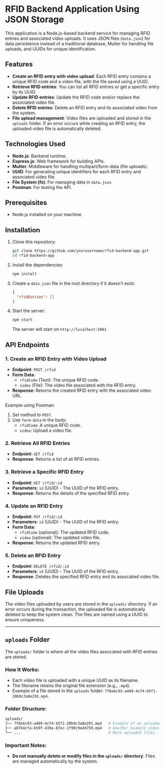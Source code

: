 
# RFID Backend Application Using JSON Storage

This application is a Node.js-based backend service for managing RFID entries and associated video uploads. It uses JSON files (`data.json`) for data persistence instead of a traditional database, Multer for handling file uploads, and UUIDs for unique identification.

## Features

- **Create an RFID entry with video upload**: Each RFID entry contains a unique RFID code and a video file, with the file saved using a UUID.
- **Retrieve RFID entries**: You can list all RFID entries or get a specific entry by its UUID.
- **Update RFID entries**: Update the RFID code and/or replace the associated video file.
- **Delete RFID entries**: Delete an RFID entry and its associated video from the system.
- **File upload management**: Video files are uploaded and stored in the `uploads` folder. If an error occurs while creating an RFID entry, the uploaded video file is automatically deleted.

## Technologies Used

- **Node.js**: Backend runtime.
- **Express.js**: Web framework for building APIs.
- **Multer**: Middleware for handling multipart/form-data (file uploads).
- **UUID**: For generating unique identifiers for each RFID entry and associated video file.
- **File System (fs)**: For managing data in `data.json`.
- **Postman**: For testing the API.

## Prerequisites

- Node.js installed on your machine.

## Installation

1. Clone this repository:

   ```bash
   git clone https://github.com/yourusername/rfid-backend-app.git
   cd rfid-backend-app
   ```

2. Install the dependencies:

   ```bash
   npm install
   ```

3. Create a `data.json` file in the root directory if it doesn't exist:

   ```json
   {
     "rfidEntries": []
   }
   ```

4. Start the server:

   ```bash
   npm start
   ```

   The server will start on `http://localhost:5001`.

## API Endpoints

### 1. Create an RFID Entry with Video Upload

- **Endpoint**: `POST /rfid`
- **Form Data**:
  - `rfidCode` (Text): The unique RFID code.
  - `video` (File): The video file associated with the RFID entry.
- **Response**: Returns the created RFID entry with the associated video URL.

Example using Postman:

1. Set method to `POST`.
2. Use `form-data` in the body:
   - `rfidCode`: A unique RFID code.
   - `video`: Upload a video file.

### 2. Retrieve All RFID Entries

- **Endpoint**: `GET /rfid`
- **Response**: Returns a list of all RFID entries.

### 3. Retrieve a Specific RFID Entry

- **Endpoint**: `GET /rfid/:id`
- **Parameters**: `id` (UUID) - The UUID of the RFID entry.
- **Response**: Returns the details of the specified RFID entry.

### 4. Update an RFID Entry

- **Endpoint**: `PUT /rfid/:id`
- **Parameters**: `id` (UUID) - The UUID of the RFID entry.
- **Form Data**:
  - `rfidCode` (optional): The updated RFID code.
  - `video` (optional): The updated video file.
- **Response**: Returns the updated RFID entry.

### 5. Delete an RFID Entry

- **Endpoint**: `DELETE /rfid/:id`
- **Parameters**: `id` (UUID) - The UUID of the RFID entry.
- **Response**: Deletes the specified RFID entry and its associated video file.

## File Uploads

The video files uploaded by users are stored in the `uploads/` directory. If an error occurs during the transaction, the uploaded file is automatically deleted to keep the system clean. The files are named using a UUID to ensure uniqueness.

---

## `uploads` Folder

The `uploads/` folder is where all the video files associated with RFID entries are stored.

### How It Works:

- Each video file is uploaded with a unique UUID as its filename.
- The filename retains the original file extension (e.g., `.mp4`).
- Example of a file stored in the `uploads` folder: `7f8e6c93-a489-4cf4-b5f1-20b9c3a8e291.mp4`.

### Folder Structure:

```bash
uploads/
├── 7f8e6c93-a489-4cf4-b5f1-20b9c3a8e291.mp4   # Example of an uploaded video file
├── a87b4cfa-b59f-439a-87ec-1f99c9e4d759.mp4   # Another example video file
└── ...                                        # More uploaded files
```

### Important Notes:

- **Do not manually delete or modify files in the `uploads/` directory**. Files are managed automatically by the system.
